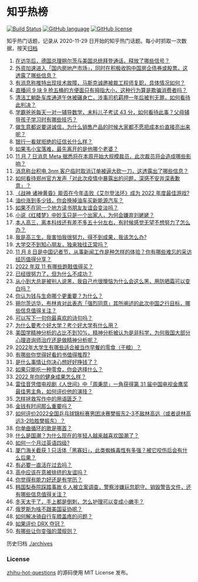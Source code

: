 # 知乎热榜
[![Build Status](https://github.com/ToWeLong/zhihu-hot-questions/workflows/CI/badge.svg)](https://github.com/ToWeLong/zhihu-hot-questions/actions)
[![GitHub language](https://img.shields.io/badge/language-golang-orange.svg)](https://golang.org/)
[![GitHub license](https://img.shields.io/github/license/ToWeLong/zhihu-hot-questions)](https://github.com/ToWeLong/zhihu-hot-questions/blob/main/LICENSE)

知乎热门话题，记录从 2020-11-29 日开始的知乎热门话题。每小时抓取一次数据，按天[归档](./archives)

<!-- BEGIN -->

1. [在访华后，德国总理朔尔茨与美国总统拜登通话，释放了哪些信号？](https://www.zhihu.com/question/565157770)
1. [外资加速进入「国内房地产市场」，同时在积极收购中国房企债券或股票，这透露了哪些信息？](https://www.zhihu.com/question/565196923)
1. [有消息称推特出现技术故障，马斯克诚邀被裁工程师复职，具体情况如何？](https://www.zhihu.com/question/565160463)
1. [直播间 9 块 9 抢五桶的方便面只有拇指大小，这种行为算是欺骗消费者吗？](https://www.zhihu.com/question/565161509)
1. [清洁工躺卧车库通道午休被碾身亡，涉事司机羁押一年后被判无罪，如何看待此判决？](https://www.zhihu.com/question/564638558)
1. [学霸爸爸每天一对一辅导数学，未料儿子考试 43 分，如何看待此事？父母辅导孩子学习时有哪些技巧？](https://www.zhihu.com/question/565150806)
1. [做生意都说要讲诚信，为什么销售产品的时候大家都不愿把成本价直接亮出来呢？](https://www.zhihu.com/question/557637029)
1. [银行一看就拒绝的征信长什么样？](https://www.zhihu.com/question/554917138)
1. [如果韦小宝落难，最先离开的是他哪个老婆？](https://www.zhihu.com/question/297222933)
1. [11 月 7 日消息 Meta 据悉将在本周开始大规模裁员，此次裁员将会造成哪些影响？](https://www.zhihu.com/question/565155153)
1. [消息称台积电 3nm 客户临时取消订单被逼大砍一刀，这透露出了哪些信息？](https://www.zhihu.com/question/563916905)
1. [如何看待郑州官方发声「对此次疫情中暴露出的问题，深感不安并深表歉意」？](https://www.zhihu.com/question/565030401)
1. [《战神 诸神黄昏》能否在今年击败《艾尔登法环》成为 2022 年度最佳游戏?](https://www.zhihu.com/question/541980904)
1. [油价涨到多少钱，你会换掉油车买新能源汽车？](https://www.zhihu.com/question/520951854)
1. [如果不在同一个地方读书朋友友谊会变淡吗？](https://www.zhihu.com/question/564065061)
1. [小说《红楼梦》中妙玉只是一个出家人，为何会嫌弃刘姥姥？](https://www.zhihu.com/question/561503582)
1. [本人高三，离本科线还有差不多五十分左右，有时候感觉无望不想努力了怎么办？](https://www.zhihu.com/question/564833595)
1. [我是高三生，我害怕我很努力，得不到成果，我该怎么办?](https://www.zhihu.com/question/559765823)
1. [大学交不到知心朋友，独来独往正常吗？](https://www.zhihu.com/question/564661269)
1. [11 月 8 日是中国记者节，从事新闻工作是种怎样的体验？你有哪些难忘的采访经历值得分享？](https://www.zhihu.com/question/564217193)
1. [2022 年双 11 有哪些跑鞋值得买？](https://www.zhihu.com/question/561231187)
1. [已经很努力了，但为什么不成功？](https://www.zhihu.com/question/562850854)
1. [从小到大总是被别人说黑，我自己也很懊恼为什么会这么黑，用防晒霜可以变白吗？](https://www.zhihu.com/question/564204507)
1. [你认为钱与生命哪个更重要？为什么？](https://www.zhihu.com/question/562429754)
1. [朔尔茨访华，布林肯对此表态「强烈同意」其所阐述的此次中国之行目标，哪些信息值得关注？](https://www.zhihu.com/question/564830049)
1. [可以写下一句你最喜欢的诗句吗？](https://www.zhihu.com/question/561994320)
1. [为什么要考个好大学？考个好大学有什么用？](https://www.zhihu.com/question/565192336)
1. [美国学精神分析的占比不到10%，精神分析被认为是非科学，为何我国大部分心理咨询师治疗还是做精神分析呢？](https://www.zhihu.com/question/498987131)
1. [2022年大学生有哪些适合被当作早餐的零食（干粮）？](https://www.zhihu.com/question/554964817)
1. [有哪些你觉得好看的书值得推荐?](https://www.zhihu.com/question/558010008)
1. [是什么事情让你决心想好好挣钱了？](https://www.zhihu.com/question/558655354)
1. [如果只能吃一种零食，你会选择什么？](https://www.zhihu.com/question/564516604)
1. [2022 年你的健身成果怎么样？](https://www.zhihu.com/question/562363398)
1. [雷佳音凭借电视剧《人世间》中「周秉昆」一角获得第 31 届中国电视金鹰奖最佳男主角，如何评价他的演技？](https://www.zhihu.com/question/565031173)
1. [怎样拯救写作中的用语匮乏？](https://www.zhihu.com/question/22293355)
1. [金钱有时间那么重要吗？](https://www.zhihu.com/question/564962345)
1. [如何评价2022全国乒乓球锦标赛男团决赛樊振东2-3不敌林高远（或者说林高远3-2险胜樊振东）？](https://www.zhihu.com/question/565044847)
1. [你单曲循环的歌是哪首？](https://www.zhihu.com/question/564111496)
1. [什么是国潮？为什么现在的年轻人越来越喜欢国潮了？](https://www.zhihu.com/question/565186270)
1. [如何一个月过英语四级?](https://www.zhihu.com/question/323414525)
1. [厦门海关截获 1 只活体「黑寡妇」，此类蜘蛛毒性有多强？被它咬伤后会有什么后果？](https://www.zhihu.com/question/565202026)
1. [有必要一直活在过去吗？](https://www.zhihu.com/question/564965470)
1. [高中应该在意被排挤的友谊吗？](https://www.zhihu.com/question/564996822)
1. [你觉得有能力好还是有学历？](https://www.zhihu.com/question/565186538)
1. [韩国梨泰院踩踏事故 6 人被立案调查，警察涉嫌玩忽职守、销毁警告文件，还有哪些信息值得关注？](https://www.zhihu.com/question/565188685)
1. [冬天太干了，手上都是倒刺，怎么护理可以变成小嫩手？](https://www.zhihu.com/question/564653493)
1. [俄罗斯为啥不跟美国妥协呢？](https://www.zhihu.com/question/558124866)
1. [如何解决骑自行车膝盖疼的问题？](https://www.zhihu.com/question/560260267)
1. [如果评价 DRX 夺冠？](https://www.zhihu.com/question/564983935)
1. [有哪些让你变强的潜规则？](https://www.zhihu.com/question/525203233)

<!-- END -->

历史归档 [./archives](./archives)


### License
[zhihu-hot-questions](https://github.com/towelong/zhihu-hot-questions) 的源码使用 MIT License 发布。
